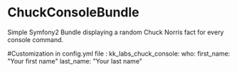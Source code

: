 # ChuckConsoleBundle
Simple Symfony2 Bundle displaying a random Chuck Norris fact for every console command.

#Customization in config.yml file :
kk_labs_chuck_console:
    who:
        first_name: "Your first name"
        last_name: "Your last name"

